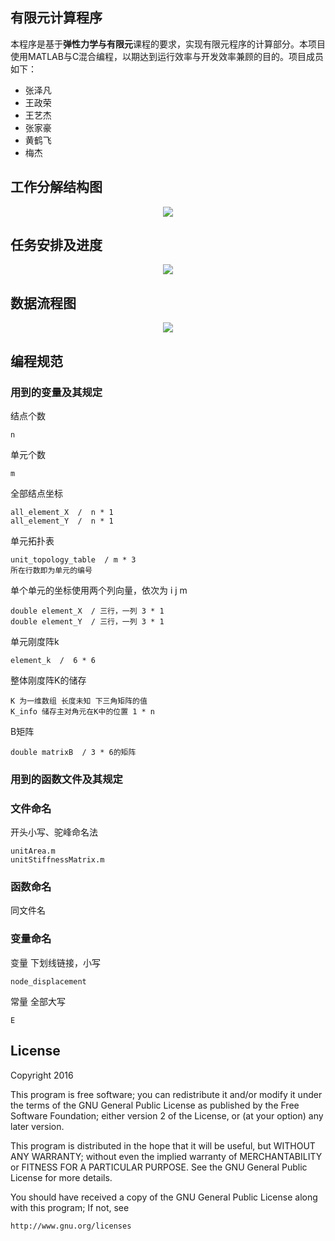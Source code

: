 有限元计算程序
--------------

本程序是基于**弹性力学与有限元**课程的要求，实现有限元程序的计算部分。本项目使用MATLAB与C混合编程，以期达到运行效率与开发效率兼顾的目的。项目成员如下：
- 张泽凡
- 王政荣
- 王艺杰
- 张家豪
- 黄鹤飞
- 梅杰

## 工作分解结构图

<div align="center">
    <img src="https://github.com/MajorChina/FEM/blob/master/img/WBS.jpg">
</div>

## 任务安排及进度

<div align="center">
    <img src="https://github.com/MajorChina/FEM/blob/master/img/甘特图.png">
</div>

## 数据流程图

<div align="center">
    <img src="https://github.com/MajorChina/FEM/blob/master/img/数据流程图-0.1.jpg">
</div>

## 编程规范

### 用到的变量及其规定

结点个数

    n

单元个数

    m

全部结点坐标

    all_element_X  /  n * 1
    all_element_Y  /  n * 1

单元拓扑表

    unit_topology_table  / m * 3  
    所在行数即为单元的编号

单个单元的坐标使用两个列向量，依次为 i j m

    double element_X  / 三行，一列 3 * 1  
    double element_Y  / 三行，一列 3 * 1

单元刚度阵k

    element_k  /  6 * 6

整体刚度阵K的储存

    K 为一维数组 长度未知 下三角矩阵的值
    K_info 储存主对角元在K中的位置 1 * n

B矩阵

    double matrixB  / 3 * 6的矩阵
 
### 用到的函数文件及其规定
    

### 文件命名

开头小写、驼峰命名法

    unitArea.m
    unitStiffnessMatrix.m

### 函数命名

同文件名

### 变量命名

变量 下划线链接，小写

    node_displacement

常量 全部大写

    E



License
-------
Copyright 2016

This program is free software; you can redistribute it and/or modify it under the terms of the GNU General Public License as published by the Free Software Foundation; either version 2 of the License, or (at your option) any later version.

This program is distributed in the hope that it will be useful, but WITHOUT ANY WARRANTY; without even the implied warranty of MERCHANTABILITY or FITNESS FOR A PARTICULAR PURPOSE.  See the GNU General Public License for more details.

You should have received a copy of the GNU General Public License along with this program; If not, see 
    
    http://www.gnu.org/licenses